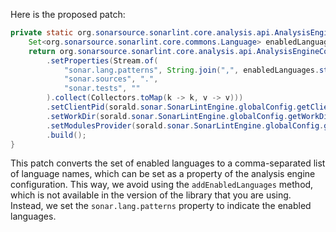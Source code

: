 Here is the proposed patch:

```java
private static org.sonarsource.sonarlint.core.analysis.api.AnalysisEngineConfiguration buildAnalysisEngineConfiguration() {
    Set<org.sonarsource.sonarlint.core.commons.Language> enabledLanguages = sorald.sonar.SonarLintEngine.globalConfig.getEnabledLanguages();
    return org.sonarsource.sonarlint.core.analysis.api.AnalysisEngineConfiguration.builder()
        .setProperties(Stream.of(
            "sonar.lang.patterns", String.join(",", enabledLanguages.stream().map(lang -> lang.name()).toArray(String[]::new)),
            "sonar.sources", ".",
            "sonar.tests", ""
        ).collect(Collectors.toMap(k -> k, v -> v)))
        .setClientPid(sorald.sonar.SonarLintEngine.globalConfig.getClientPid())
        .setWorkDir(sorald.sonar.SonarLintEngine.globalConfig.getWorkDir())
        .setModulesProvider(sorald.sonar.SonarLintEngine.globalConfig.getModulesProvider())
        .build();
}
```

This patch converts the set of enabled languages to a comma-separated list of language names, which can be set as a property of the analysis engine configuration. This way, we avoid using the `addEnabledLanguages` method, which is not available in the version of the library that you are using. Instead, we set the `sonar.lang.patterns` property to indicate the enabled languages.